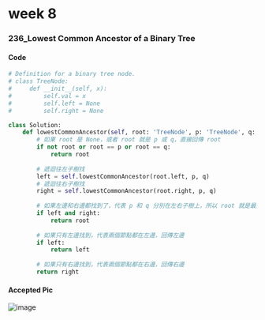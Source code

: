 # week 8
### 236_Lowest Common Ancestor of a Binary Tree
#### Code
```python
# Definition for a binary tree node.
# class TreeNode:
#     def __init__(self, x):
#         self.val = x
#         self.left = None
#         self.right = None

class Solution:
    def lowestCommonAncestor(self, root: 'TreeNode', p: 'TreeNode', q: 'TreeNode') -> 'TreeNode':
        # 如果 root 是 None，或者 root 就是 p 或 q，直接回傳 root
        if not root or root == p or root == q:
            return root
        
        # 遞迴往左子樹找
        left = self.lowestCommonAncestor(root.left, p, q)
        # 遞迴往右子樹找
        right = self.lowestCommonAncestor(root.right, p, q)
        
        # 如果左邊和右邊都找到了，代表 p 和 q 分別在左右子樹上，所以 root 就是最近公共祖先
        if left and right:
            return root
        
        # 如果只有左邊找到，代表兩個節點都在左邊，回傳左邊
        if left:
            return left
        
        # 如果只有右邊找到，代表兩個節點都在右邊，回傳右邊
        return right
```
#### Accepted Pic
![image](https://github.com/user-attachments/assets/c07eaac0-fc4a-436b-807e-944fcceb6840)


